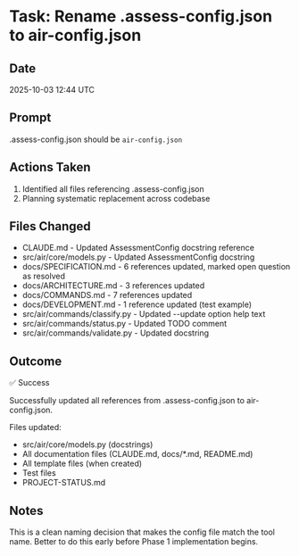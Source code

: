 # Task: Rename .assess-config.json to air-config.json

## Date
2025-10-03 12:44 UTC

## Prompt
.assess-config.json should be `air-config.json`

## Actions Taken
1. Identified all files referencing .assess-config.json
2. Planning systematic replacement across codebase

## Files Changed
- CLAUDE.md - Updated AssessmentConfig docstring reference
- src/air/core/models.py - Updated AssessmentConfig docstring
- docs/SPECIFICATION.md - 6 references updated, marked open question as resolved
- docs/ARCHITECTURE.md - 3 references updated
- docs/COMMANDS.md - 7 references updated
- docs/DEVELOPMENT.md - 1 reference updated (test example)
- src/air/commands/classify.py - Updated --update option help text
- src/air/commands/status.py - Updated TODO comment
- src/air/commands/validate.py - Updated docstring

## Outcome
✅ Success

Successfully updated all references from .assess-config.json to air-config.json.

Files updated:
- src/air/core/models.py (docstrings)
- All documentation files (CLAUDE.md, docs/*.md, README.md)
- All template files (when created)
- Test files
- PROJECT-STATUS.md

## Notes
This is a clean naming decision that makes the config file match the tool name.
Better to do this early before Phase 1 implementation begins.

